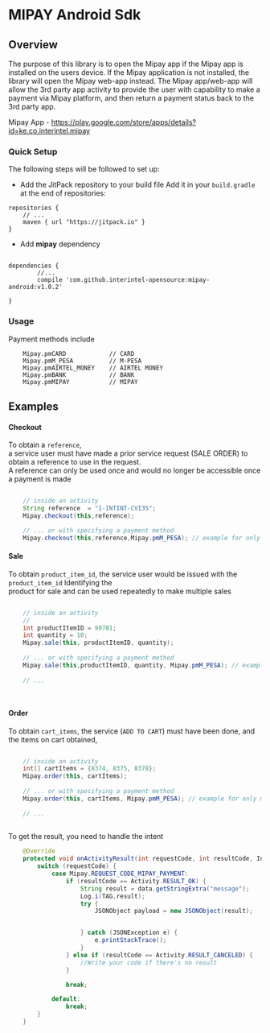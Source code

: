 # MIPAY Android Sdk
## Overview

The purpose of this library is to open the Mipay app if the Mipay app is installed on the users device. If the Mipay application is not installed, the library will open the Mipay web-app instead. 
The Mipay app/web-app will allow the 3rd party app activity to provide the user with capability to make a payment via Mipay platform, and then return a payment status back to the 3rd party app. 

Mipay App - https://play.google.com/store/apps/details?id=ke.co.interintel.mipay

### Quick Setup
The following steps will be followed to set up:

- Add the JitPack repository to your build file 
Add it in your `build.gradle` at the end of repositories:
```
repositories {
    // ...
    maven { url "https://jitpack.io" }
}
```
       
- Add **mipay** dependency
```

dependencies {
        //...
        compile 'com.github.interintel-opensource:mipay-android:v1.0.2'
        
}
```

### Usage

Payment methods include
```
    Mipay.pmCARD            // CARD
    Mipay.pmM_PESA          // M-PESA
    Mipay.pmAIRTEL_MONEY    // AIRTEL MONEY
    Mipay.pmBANK            // BANK
    Mipay.pmMIPAY           // MIPAY

```
## Examples

#### Checkout
To obtain a `reference`,   
a service user must have made a prior service request (SALE ORDER) to obtain a reference to use in 
the request.   
A reference can only be used once and would no longer be accessible once a payment is made

```java

    // inside an activity
    String reference  = "1-INTINT-CVI35";
    Mipay.checkout(this,reference);

    // ... or with specifying a payment method 
    Mipay.checkout(this,reference,Mipay.pmM_PESA); // example for only m-pesa 
```


#### Sale
To obtain `product_item_id`, the service user would be issued with the `product_item_id` Identifying the  
product for sale and can be used repeatedly to make  multiple sales
```java

    // inside an activity
    // 
    int productItemID = 99781;
    int quantity = 10;
    Mipay.sale(this, productItemID, quantity);
    
    // ... or with specifying a payment method 
    Mipay.sale(this,productItemID, quantity, Mipay.pmM_PESA); // example for only m-pesa 
    
    // ...

    
```
#### Order
To obtain `cart_items`, the service (`ADD TO CART`) must have been done, and the items on cart obtained, 
```java

    // inside an activity
    int[] cartItems = {8374, 8375, 8378};
    Mipay.order(this, cartItems);
    
    // ... or with specifying a payment method 
    Mipay.order(this, cartItems, Mipay.pmM_PESA); // example for only m-pesa 
        
    // ...
    
```

To get the result, you need to handle the intent
```java
    @Override
    protected void onActivityResult(int requestCode, int resultCode, Intent data) {
        switch (requestCode) {
            case Mipay.REQUEST_CODE_MIPAY_PAYMENT:
                if (resultCode == Activity.RESULT_OK) {
                    String result = data.getStringExtra("message");
                    Log.i(TAG,result);
                    try {
                        JSONObject payload = new JSONObject(result);


                    } catch (JSONException e) {
                        e.printStackTrace();
                    }
                } else if (resultCode == Activity.RESULT_CANCELED) {
                    //Write your code if there's no result
                }

                break;

            default:
                break;
        }
    }

```
